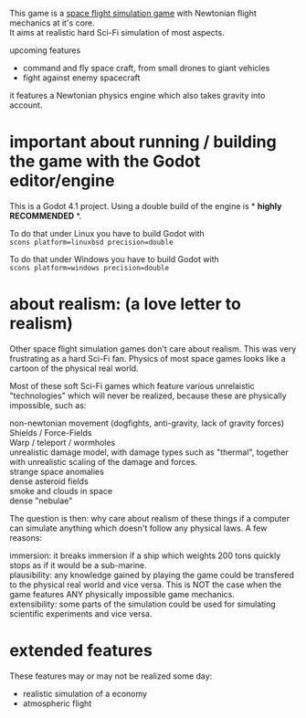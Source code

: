 This game is a [space flight simulation game](https://en.m.wikipedia.org/wiki/Space_flight_simulation_game) with Newtonian flight mechanics at it's core. <br />
It aims at realistic hard Sci-Fi simulation of most aspects.

upcoming features

* command and fly space craft, from small drones to giant vehicles
* fight against enemy spacecraft

it features a Newtonian physics engine which also takes gravity into account.



# important about running / building the game with the Godot editor/engine

This is a Godot 4.1 project. Using a double build of the engine is * **highly RECOMMENDED** *.

To do that under Linux you have to build Godot with <br />
```scons platform=linuxbsd precision=double```

To do that under Windows you have to build Godot with <br />
```scons platform=windows precision=double```

# about realism: (a love letter to realism)

Other space flight simulation games don't care about realism. This was very frustrating as a hard Sci-Fi fan. Physics of most space games looks like a cartoon of the physical real world.

Most of these soft Sci-Fi games which feature various unrelaistic "technologies" which will never be realized, because these are physically impossible, such as:

non-newtonian movement (dogfights, anti-gravity, lack of gravity forces) <br />
Shields / Force-Fields <br />
Warp / teleport / wormholes <br />
unrealistic damage model, with damage types such as "thermal", together with unrealistic scaling of the damage and forces. <br />
strange space anomalies <br />
dense asteroid fields <br />
smoke and clouds in space <br />
dense "nebulae" <br />

The question is then: why care about realism of these things if a computer can simulate anything which doesn't follow any physical laws. A few reasons:

immersion: it breaks immersion if a ship which weights 200 tons quickly stops as if it would be a sub-marine. <br />
plausibility: any knowledge gained by playing the game could be transfered to the physical real world and vice versa. This is NOT the case when the game features ANY physically impossible game mechanics. <br />
extensibility: some parts of the simulation could be used for simulating scientific experiments and vice versa. <br />

# extended features

These features may or may not be realized some day:

* realistic simulation of a economy
* atmospheric flight
